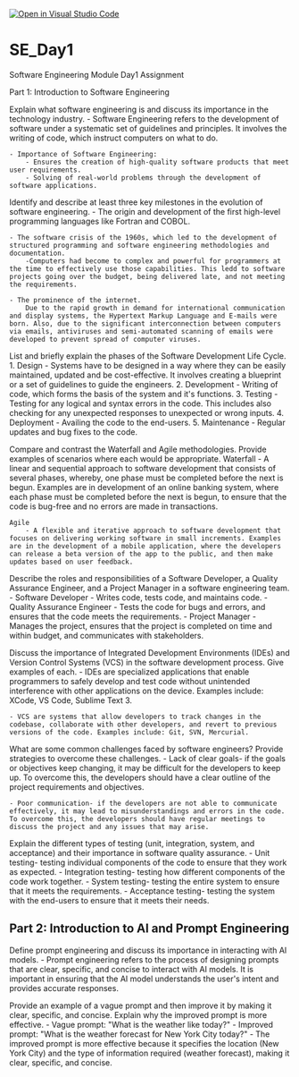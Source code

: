 [![Open in Visual Studio Code](https://classroom.github.com/assets/open-in-vscode-2e0aaae1b6195c2367325f4f02e2d04e9abb55f0b24a779b69b11b9e10269abc.svg)](https://classroom.github.com/online_ide?assignment_repo_id=18337884&assignment_repo_type=AssignmentRepo)
# SE_Day1

Software Engineering Module Day1 Assignment

Part 1: Introduction to Software Engineering

Explain what software engineering is and discuss its importance in the technology industry.
    - Software Engineering refers to the development of software under a systematic set of guidelines and principles. It involves the writing of code, which instruct computers on what to do.

    - Importance of Software Engineering:
        - Ensures the creation of high-quality software products that meet user requirements.
        - Solving of real-world problems through the development of software applications.

Identify and describe at least three key milestones in the evolution of software engineering.
    - The origin and development of the first high-level programming languages like Fortran and COBOL.

    - The software crisis of the 1960s, which led to the development of structured programming and software engineering methodologies and documentation. 
        -Computers had become to complex and powerful for programmers at the time to effectively use those capabilities. This ledd to software projects going over the budget, being delivered late, and not meeting the requirements.

    - The prominence of the internet.
        Due to the rapid growth in demand for international communication and display systems, the Hypertext Markup Language and E-mails were born. Also, due to the significant interconnection between computers via emails, antiviruses and semi-automated scanning of emails were developed to prevent spread of computer viruses.

List and briefly explain the phases of the Software Development Life Cycle.
    1. Design
        - Systems have to be designed in a way where they can be easily maintained, updated and be cost-effective. It involves creating a blueprint or a set of guidelines to guide the engineers.
    2. Development
        - Writing of code, which forms the basis of the system and it's functions.
    3. Testing
        - Testing for any logical and syntax errors in the code. This includes also checking for any unexpected responses to unexpected or wrong inputs.
    4. Deployment
        - Availing the code to the end-users.
    5. Maintenance
        - Regular updates and bug fixes to the code.

Compare and contrast the Waterfall and Agile methodologies. Provide examples of scenarios where each would be appropriate.
    Waterfall
        - A linear and sequential approach to software development that consists of several phases, whereby, one phase must be completed before the next is begun. Examples are in development of an online banking system, where each phase must be completed before the next is begun, to ensure that the code is bug-free and no errors are made in transactions.

    Agile
        - A flexible and iterative approach to software development that focuses on delivering working software in small increments. Examples are in the development of a mobile application, where the developers can release a beta version of the app to the public, and then make updates based on user feedback.

Describe the roles and responsibilities of a Software Developer, a Quality Assurance Engineer, and a Project Manager in a software engineering team.
    - Software Developer
        - Writes code, tests code, and maintains code.
    - Quality Assurance Engineer
        - Tests the code for bugs and errors, and ensures that the code meets the requirements.
    - Project Manager
        - Manages the project, ensures that the project is completed on time and within budget, and communicates with stakeholders.

Discuss the importance of Integrated Development Environments (IDEs) and Version Control Systems (VCS) in the software development process. Give examples of each.
    - IDEs are specialized applications that enable programmers to safely develop and test code without unintended interference with other applications on the device. Examples include: XCode, VS Code, Sublime Text 3.

    - VCS are systems that allow developers to track changes in the codebase, collaborate with other developers, and revert to previous versions of the code. Examples include: Git, SVN, Mercurial.

What are some common challenges faced by software engineers? Provide strategies to overcome these challenges.
    - Lack of clear goals- if the goals or objectives keep changing, it may be difficult for the developers to keep up. To overcome this, the developers should have a clear outline of the project requirements and objectives.

    - Poor communication- if the developers are not able to communicate effectively, it may lead to misunderstandings and errors in the code. To overcome this, the developers should have regular meetings to discuss the project and any issues that may arise.

Explain the different types of testing (unit, integration, system, and acceptance) and their importance in software quality assurance.
    - Unit testing- testing individual components of the code to ensure that they work as expected.
    - Integration testing- testing how different components of the code work together.
    - System testing- testing the entire system to ensure that it meets the requirements.
    - Acceptance testing- testing the system with the end-users to ensure that it meets their needs.

## Part 2: Introduction to AI and Prompt Engineering

Define prompt engineering and discuss its importance in interacting with AI models.
    - Prompt engineering refers to the process of designing prompts that are clear, specific, and concise to interact with AI models. It is important in ensuring that the AI model understands the user's intent and provides accurate responses.

Provide an example of a vague prompt and then improve it by making it clear, specific, and concise. Explain why the improved prompt is more effective.
    - Vague prompt: "What is the weather like today?"
    - Improved prompt: "What is the weather forecast for New York City today?"
    - The improved prompt is more effective because it specifies the location (New York City) and the type of information required (weather forecast), making it clear, specific, and concise.
